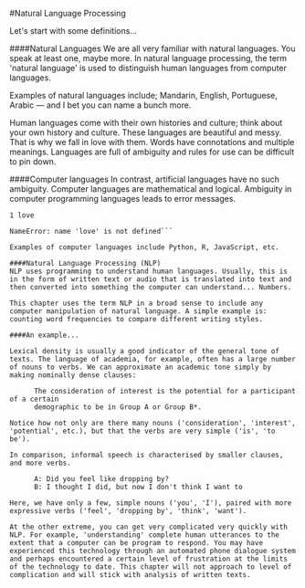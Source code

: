 #Natural Language Processing

Let's start with some definitions...

####Natural Languages
We are all very familiar with natural languages. You speak at least one, maybe more. In natural language processing, the term 'natural language' is used to distinguish human languages from computer languages. 

Examples of natural languages include; Mandarin, English, Portuguese, Arabic — and I bet you can name a bunch more. 

Human languages come with their own histories and culture; think about your own history and culture. These languages are beautiful and messy. That is why we fall in love with them. Words have connotations and multiple meanings. Languages are full of ambiguity and rules for use can be difficult to pin down.  

####Computer languages
In contrast, artificial languages have no such ambiguity. Computer languages are mathematical and logical. Ambiguity in computer programming languages leads to error messages. 

```---------------------------------------------------------------------------
1 love

NameError: name 'love' is not defined```

Examples of computer languages include Python, R, JavaScript, etc. 

####Natural Language Processing (NLP) 
NLP uses programming to understand human languages. Usually, this is in the form of written text or audio that is translated into text and then converted into something the computer can understand... Numbers.  

This chapter uses the term NLP in a broad sense to include any computer manipulation of natural language. A simple example is: counting word frequencies to compare different writing styles. 

####An example...

Lexical density is usually a good indicator of the general tone of texts. The language of academia, for example, often has a large number of nouns to verbs. We can approximate an academic tone simply by making nominally dense clauses: 

      The consideration of interest is the potential for a participant of a certain 
      demographic to be in Group A or Group B*.

Notice how not only are there many nouns ('consideration', 'interest', 'potential', etc.), but that the verbs are very simple ('is', 'to be').

In comparison, informal speech is characterised by smaller clauses, and more verbs.

      A: Did you feel like dropping by?
      B: I thought I did, but now I don't think I want to

Here, we have only a few, simple nouns ('you', 'I'), paired with more expressive verbs ('feel', 'dropping by', 'think', 'want').

At the other extreme, you can get very complicated very quickly with NLP. For example, 'understanding' complete human utterances to the extent that a computer can be program to respond. You may have experienced this technology through an automated phone dialogue system and perhaps encountered a certain level of frustration at the limits of the technology to date. This chapter will not approach to level of complication and will stick with analysis of written texts. 





